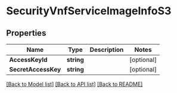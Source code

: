 # SecurityVnfServiceImageInfoS3

## Properties

Name | Type | Description | Notes
------------ | ------------- | ------------- | -------------
**AccessKeyId** | **string** |  | [optional] 
**SecretAccessKey** | **string** |  | [optional] 

[[Back to Model list]](../README.md#documentation-for-models) [[Back to API list]](../README.md#documentation-for-api-endpoints) [[Back to README]](../README.md)


